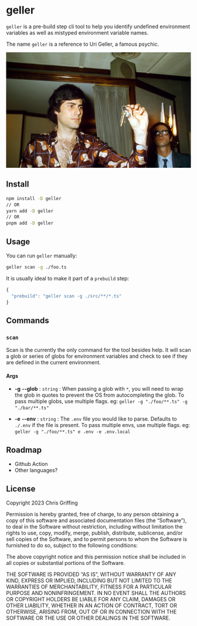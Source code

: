 # geller

`geller` is a pre-build step cli tool to help you identify undefined environment variables as well as mistyped environment variable names.

The name `geller` is a reference to Uri Geller, a famous psychic.

![A photo of Uri Geller holding keys](../../readme/uri-geller.jpeg)

## Install

```bash
npm install -D geller
// OR
yarn add -D geller
// OR
pnpm add -D geller
```

## Usage

You can run `geller` manually:

```bash
geller scan -g ./foo.ts
```

It is usually ideal to make it part of a `prebuild` step:

```javascript
{
  "prebuild": "geller scan -g ./src/**/*.ts"
}
```

## Commands

### `scan`

Scan is the currently the only command for the tool besides help. It will scan a glob or series of globs for environment variables and check to see if they are defined in the current environment.

#### Args

- **-g** **--glob** : `string` : When passing a glob with `*`, you will need to wrap the glob in quotes to prevent the OS from autocompleting the glob. To pass multiple globs, use multiple flags. eg: `geller -g "./foo/**.ts" -g "./bar/**.ts"`

- **-e** **--env** : `string` : The `.env` file you would like to parse. Defaults to `./.env` if the file is present. To pass multiple envs, use multiple flags. eg: `geller -g "./foo/**.ts" e .env -e .env.local`

## Roadmap

- Github Action
- Other languages?

## License

Copyright 2023 Chris Griffing

Permission is hereby granted, free of charge, to any person obtaining a copy of this software and associated documentation files (the “Software”), to deal in the Software without restriction, including without limitation the rights to use, copy, modify, merge, publish, distribute, sublicense, and/or sell copies of the Software, and to permit persons to whom the Software is furnished to do so, subject to the following conditions:

The above copyright notice and this permission notice shall be included in all copies or substantial portions of the Software.

THE SOFTWARE IS PROVIDED “AS IS”, WITHOUT WARRANTY OF ANY KIND, EXPRESS OR IMPLIED, INCLUDING BUT NOT LIMITED TO THE WARRANTIES OF MERCHANTABILITY, FITNESS FOR A PARTICULAR PURPOSE AND NONINFRINGEMENT. IN NO EVENT SHALL THE AUTHORS OR COPYRIGHT HOLDERS BE LIABLE FOR ANY CLAIM, DAMAGES OR OTHER LIABILITY, WHETHER IN AN ACTION OF CONTRACT, TORT OR OTHERWISE, ARISING FROM, OUT OF OR IN CONNECTION WITH THE SOFTWARE OR THE USE OR OTHER DEALINGS IN THE SOFTWARE.
